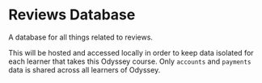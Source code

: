 # Reviews Database

A database for all things related to reviews.

This will be hosted and accessed locally in order to keep data isolated for each learner that takes this Odyssey course. Only `accounts` and `payments` data is shared across all learners of Odyssey.